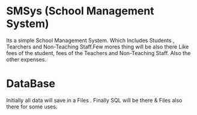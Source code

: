 # SMSys (School Management System)
Its a simple School Management System. Which Includes Students , Tearchers and 
Non-Teaching Staff.Few mores thing will be also there Like fees of the student, 
fees of the Teachers and Non-Teaching Staff. Also the other expenses.

# DataBase 

Initially all data will save in a Files .
Finally SQL will be there & Files also there for some uses.
